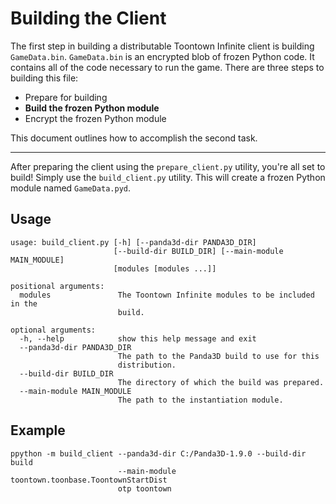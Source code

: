 Building the Client
===================
The first step in building a distributable Toontown Infinite client is building ```GameData.bin```. ```GameData.bin``` is an encrypted blob of frozen Python code. It contains all of the code necessary to run the game. There are three steps to building this file:

* Prepare for building
* **Build the frozen Python module**
* Encrypt the frozen Python module

This document outlines how to accomplish the second task.

- - -

After preparing the client using the ```prepare_client.py``` utility, you're all set to build! Simply use the ```build_client.py``` utility. This will create a frozen Python module named ```GameData.pyd```.

## Usage ##

    usage: build_client.py [-h] [--panda3d-dir PANDA3D_DIR]
                           [--build-dir BUILD_DIR] [--main-module MAIN_MODULE]
                           [modules [modules ...]]
    
    positional arguments:
      modules               The Toontown Infinite modules to be included in the
                            build.
    
    optional arguments:
      -h, --help            show this help message and exit
      --panda3d-dir PANDA3D_DIR
                            The path to the Panda3D build to use for this
                            distribution.
      --build-dir BUILD_DIR
                            The directory of which the build was prepared.
      --main-module MAIN_MODULE
                            The path to the instantiation module.

## Example ##

    ppython -m build_client --panda3d-dir C:/Panda3D-1.9.0 --build-dir build
                            --main-module toontown.toonbase.ToontownStartDist
                            otp toontown
